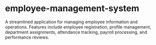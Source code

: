 # employee-management-system
A streamlined application for managing employee information and operations. Features include employee registration, profile management, department assignments, attendance tracking, payroll processing, and performance reviews.
